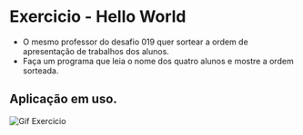 # Exercicio - Hello World
- O mesmo professor do desafio 019 quer sortear a ordem de apresentação de trabalhos dos alunos.
- Faça um programa que leia o nome dos quatro alunos e mostre a ordem sorteada.

## Aplicação em uso.

![Gif Exercicio](./img/exercicio.png)